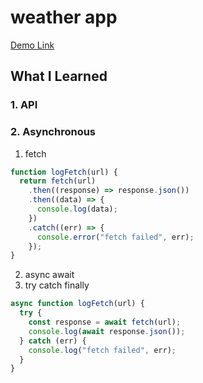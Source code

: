 # weather app

[Demo Link](https://jiasong214.github.io/TheOdinProject/weather-app/index.html)

## What I Learned

### 1. API

### 2. Asynchronous

1. fetch

```javascript
function logFetch(url) {
  return fetch(url)
    .then((response) => response.json())
    .then((data) => {
      console.log(data);
    })
    .catch((err) => {
      console.error("fetch failed", err);
    });
}
```

2. async await
3. try catch finally

```javascript
async function logFetch(url) {
  try {
    const response = await fetch(url);
    console.log(await response.json());
  } catch (err) {
    console.log("fetch failed", err);
  }
}
```
